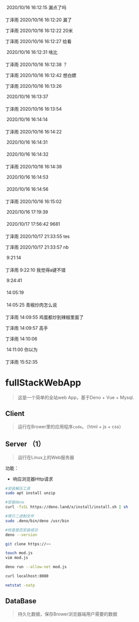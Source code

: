  2020/10/16 16:12:15
漏点了吗

丁泽雨 2020/10/16 16:12:20
漏了

丁泽雨 2020/10/16 16:12:22
20米

丁泽雨 2020/10/16 16:12:27
给看

 2020/10/16 16:12:31
啥比

丁泽雨 2020/10/16 16:12:38
？

丁泽雨 2020/10/16 16:12:42
想白嫖

丁泽雨 2020/10/16 16:13:26


 2020/10/16 16:13:37


丁泽雨 2020/10/16 16:13:54


 2020/10/16 16:14:14


丁泽雨 2020/10/16 16:14:22


 2020/10/16 16:14:31


 2020/10/16 16:14:32


丁泽雨 2020/10/16 16:14:38


 2020/10/16 16:14:53


 2020/10/16 16:14:56


丁泽雨 2020/10/16 16:15:02


 2020/10/16 17:19:39


 2020/10/17 17:56:42
9681

丁泽雨 2020/10/17 21:33:55
tes 

丁泽雨 2020/10/17 21:33:57
nb

 9:21:14


丁泽雨 9:22:10
我觉得a键不错

 9:24:41


 14:05:19


 14:05:25
青椒炒肉怎么说

丁泽雨 14:09:55
鸡蛋都炒到辣椒里面了

丁泽雨 14:09:57
高手

丁泽雨 14:10:06


 14:11:00
你以为

丁泽雨 15:52:35
# fullStackWebApp

> 这是一个简单的全站web App，基于Deno + Vue + Mysql.

## Client

> 运行在Brower里的应用程序`code`。（html + js + css）

## Server （1）

> 运行在Linux上的Web服务器

功能：

- 响应浏览器Http请求

```sh
#安装解压工具
sudo apt install unzip

#安装deno
curl -fsSL https://deno.land/x/install/install.sh | sh

#拷贝二进制文件
sudo .deno/bin/deno /usr/bin

#检查是否安装成功
deno --version

git clone https://~~

touch mod.js
vim mod.js

deno run --allow-net mod.js

curl localhost:8080

netstat -natp
```
## DataBase

> 持久化数据，保存Brower浏览器端用户需要的数据

